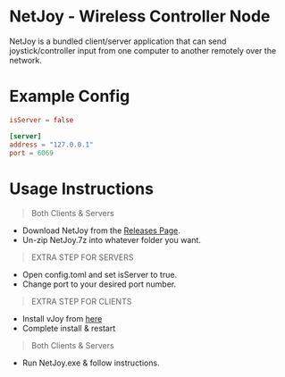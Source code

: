 ﻿# NetJoy - Wireless Controller Node
NetJoy is a bundled client/server application that can send joystick/controller input
from one computer to another remotely over the network.


# Example Config
````toml
isServer = false

[server]
address = "127.0.0.1"
port = 6069
````

# Usage Instructions
> Both Clients & Servers
* Download NetJoy from the [Releases Page](https://github.com/QuillDev/NetJoy/releases).
* Un-zip NetJoy.7z into whatever folder you want.
> EXTRA STEP FOR SERVERS
* Open config.toml and set isServer to true.
* Change port to your desired port number.
> EXTRA STEP FOR CLIENTS
* Install vJoy from [here](http://vjoystick.sourceforge.net/site/index.php/download-a-install/download)
* Complete install & restart
> Both Clients & Servers
* Run NetJoy.exe & follow instructions.
